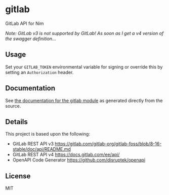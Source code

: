 # gitlab

GitLab API for Nim

_Note: GitLab v3 is not supported by GitLab!  As soon as I get a v4 version of the swagger definition..._

## Usage

Set your `GITLAB_TOKEN` environmental variable for signing or override this by
setting an `Authorization` header.

## Documentation
See [the documentation for the gitlab module](https://disruptek.github.io/gitlab/gitlab.html) as generated directly from the source.

## Details

This project is based upon the following:

- GitLab REST API v3 https://gitlab.com/gitlab-org/gitlab-foss/blob/8-16-stable/doc/api/README.md
- GitLab REST API v4 https://docs.gitlab.com/ee/api/
- OpenAPI Code Generator https://github.com/disruptek/openapi

## License
MIT
